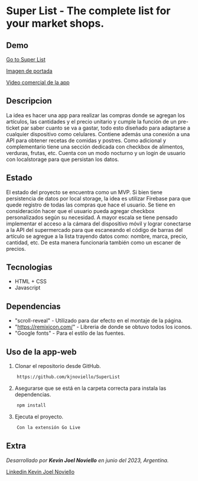 # Super List - The complete list for your market shops.
## Demo

[Go to Super List](https://kjnoviello.github.io/SuperList/)

[Imagen de portada](/img/preview-superlist.gif "Esta es una previsualizacion del proyecto.")

[Video comercial de la app](https://drive.google.com/drive/u/0/folders/1dvLZ-o6xIAoKkxwhaiI9GJHY_LanvTqk)


## Descripcion

La idea es hacer una app para realizar las compras donde se agregan los artículos, las cantidades y el precio unitario y cumple la función de un pre-ticket par saber cuanto se va a gastar, todo esto diseñado para adaptarse a cualquier dispositivo como celulares. Contiene además una conexión a una API para obtener recetas de comidas y postres. Como adicional y complementario tiene una sección dedicada con checkbox de alimentos, verduras, frutas, etc. Cuenta con un modo nocturno y un login de usuario con localstorage para que persistan los datos.


## Estado

El estado del proyecto se encuentra como un MVP. Si bien tiene persistencia de datos por local storage, la idea es utilizar Firebase para que quede registro de todas las compras que hace el usuario. Se tiene en consideración hacer que el usuario pueda agregar checkbox personalizados según su necesidad. 
A mayor escala se tiene pensado implementar el acceso a la cámara del dispositivo móvil y lograr conectarse a la API del supermercado para que escaneando el código de barras del artículo se agregue a la lista trayendo datos como: nombre, marca, precio, cantidad, etc. De esta manera funcionaría también como un escaner de precios. 


## Tecnologias

* HTML + CSS
* Javascript


##  Dependencias

* "scroll-reveal" - Utilizado para dar efecto en el montaje de la página.
* "https://remixicon.com/" - Libreria de donde se obtuvo todos los iconos.
* "Google fonts" - Para el estilo de las fuentes.


## Uso de la app-web

1. Clonar el repositorio desde GitHub.

``` bash
    https://github.com/kjnoviello/SuperList
```    

2. Asegurarse que se está en la carpeta correcta para instala las dependencias.

``` bash
    npm install
```   

3. Ejecuta el proyecto.

``` bash
    Con la extensión Go Live
```


## Extra

_Desarrollado por **Kevin Joel Noviello** en junio del 2023, Argentina._

[Linkedin Kevin Joel Noviello](https://www.linkedin.com/in/kevinjoelnoviello/)
